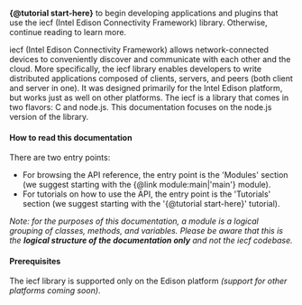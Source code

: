 **{@tutorial start-here}** to begin developing applications and plugins that use the iecf (Intel Edison
Connectivity Framework) library. Otherwise, continue reading to learn more.

iecf (Intel Edison Connectivity Framework) allows network-connected devices to conveniently discover and communicate
with each other and the cloud. More specifically, the iecf library enables developers to write distributed
applications composed of clients, servers, and peers (both client and server in one). It was designed primarily for
the Intel Edison platform, but works just as well on other platforms. The iecf is a library that comes in two
flavors: C and node.js. This documentation focuses on the node.js version of the library.

#### How to read this documentation

There are two entry points:
* For browsing the API reference, the entry point is the 'Modules' section (we suggest starting with the {@link
module:main|'main'} module).
* For tutorials on how to use the API, the entry point is the 'Tutorials' section (we suggest starting with the
'{@tutorial start-here}' tutorial).

*Note: for the purposes of this documentation, a module is a logical grouping of classes, methods,
and variables. Please be aware that this is the **logical structure of the documentation only**
and not the iecf codebase.*

#### Prerequisites

The iecf library is supported only on the Edison platform *(support for other platforms coming soon)*.
